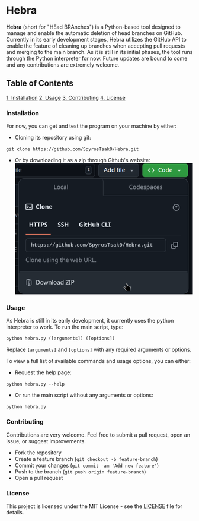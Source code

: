 # Hebra
**Hebra** (short for "HEad BRAnches") is a Python-based tool designed to manage and enable the automatic deletion of head branches on GitHub. Currently in its early development stages, Hebra utilizes the GitHub API to enable the feature of cleaning up branches when accepting pull requests and merging to the main branch. As it is still in its initial phases, the tool runs through the Python interpreter for now. Future updates are bound to come and any contributions are extremely welcome.

## Table of Contents
[1.  Installation](#installation)
[2.  Usage](#usage)
[3.  Contributing](#contributing)
[4.  License](#license)

### Installation
For now, you can get and test the program on your machine by either:<br>

- Cloning its repository using git: 
```
git clone https://github.com/SpyrosTsak0/Hebra.git
```
- Or by downloading it as a zip through Github's website:<br>
![Downloading as a zip file](assets/readme_images/downloading_as_zip.png)

### Usage
As Hebra is still in its early development, it currently uses the python interpreter to work. To run the main script, type:
```
python hebra.py ([arguments]) ([options])
```
Replace `[arguments]` and `[options]` with any required arguments or options.

To view a full list of available commands and usage options, you can either:
- Request the help page:
```
python hebra.py --help
```
- Or run the main script without any arguments or options:
```
python hebra.py
```

### Contributing
Contributions are very welcome. Feel free to submit a pull request, open an issue, or suggest improvements.

- Fork the repository
- Create a feature branch (`git checkout -b feature-branch`)
- Commit your changes (`git commit -am 'Add new feature'`)
- Push to the branch (`git push origin feature-branch`)
- Open a pull request

### License
This project is licensed under the MIT License - see the [LICENSE](LICENSE) file for details.
